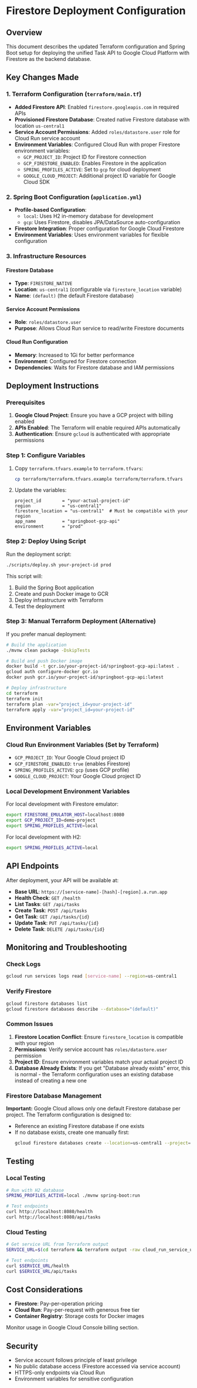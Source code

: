 # Firestore Deployment Configuration

## Overview

This document describes the updated Terraform configuration and Spring Boot setup for deploying the unified Task API to Google Cloud Platform with Firestore as the backend database.

## Key Changes Made

### 1. Terraform Configuration (`terraform/main.tf`)

- **Added Firestore API**: Enabled `firestore.googleapis.com` in required APIs
- **Provisioned Firestore Database**: Created native Firestore database with location `us-central1`
- **Service Account Permissions**: Added `roles/datastore.user` role for Cloud Run service account
- **Environment Variables**: Configured Cloud Run with proper Firestore environment variables:
  - `GCP_PROJECT_ID`: Project ID for Firestore connection
  - `GCP_FIRESTORE_ENABLED`: Enables Firestore in the application
  - `SPRING_PROFILES_ACTIVE`: Set to `gcp` for cloud deployment
  - `GOOGLE_CLOUD_PROJECT`: Additional project ID variable for Google Cloud SDK

### 2. Spring Boot Configuration (`application.yml`)

- **Profile-based Configuration**: 
  - `local`: Uses H2 in-memory database for development
  - `gcp`: Uses Firestore, disables JPA/DataSource auto-configuration
- **Firestore Integration**: Proper configuration for Google Cloud Firestore
- **Environment Variables**: Uses environment variables for flexible configuration

### 3. Infrastructure Resources

#### Firestore Database
- **Type**: `FIRESTORE_NATIVE`
- **Location**: `us-central1` (configurable via `firestore_location` variable)
- **Name**: `(default)` (the default Firestore database)

#### Service Account Permissions
- **Role**: `roles/datastore.user`
- **Purpose**: Allows Cloud Run service to read/write Firestore documents

#### Cloud Run Configuration
- **Memory**: Increased to 1Gi for better performance
- **Environment**: Configured for Firestore connection
- **Dependencies**: Waits for Firestore database and IAM permissions

## Deployment Instructions

### Prerequisites

1. **Google Cloud Project**: Ensure you have a GCP project with billing enabled
2. **APIs Enabled**: The Terraform will enable required APIs automatically
3. **Authentication**: Ensure `gcloud` is authenticated with appropriate permissions

### Step 1: Configure Variables

1. Copy `terraform.tfvars.example` to `terraform.tfvars`:
   ```bash
   cp terraform/terraform.tfvars.example terraform/terraform.tfvars
   ```

2. Update the variables:
   ```hcl
   project_id        = "your-actual-project-id"
   region            = "us-central1"
   firestore_location = "us-central1"  # Must be compatible with your region
   app_name          = "springboot-gcp-api"
   environment       = "prod"
   ```

### Step 2: Deploy Using Script

Run the deployment script:
```bash
./scripts/deploy.sh your-project-id prod
```

This script will:
1. Build the Spring Boot application
2. Create and push Docker image to GCR
3. Deploy infrastructure with Terraform
4. Test the deployment

### Step 3: Manual Terraform Deployment (Alternative)

If you prefer manual deployment:

```bash
# Build the application
./mvnw clean package -DskipTests

# Build and push Docker image
docker build -t gcr.io/your-project-id/springboot-gcp-api:latest .
gcloud auth configure-docker gcr.io
docker push gcr.io/your-project-id/springboot-gcp-api:latest

# Deploy infrastructure
cd terraform
terraform init
terraform plan -var="project_id=your-project-id"
terraform apply -var="project_id=your-project-id"
```

## Environment Variables

### Cloud Run Environment Variables (Set by Terraform)

- `GCP_PROJECT_ID`: Your Google Cloud project ID
- `GCP_FIRESTORE_ENABLED`: `true` (enables Firestore)
- `SPRING_PROFILES_ACTIVE`: `gcp` (uses GCP profile)
- `GOOGLE_CLOUD_PROJECT`: Your Google Cloud project ID

### Local Development Environment Variables

For local development with Firestore emulator:
```bash
export FIRESTORE_EMULATOR_HOST=localhost:8080
export GCP_PROJECT_ID=demo-project
export SPRING_PROFILES_ACTIVE=local
```

For local development with H2:
```bash
export SPRING_PROFILES_ACTIVE=local
```

## API Endpoints

After deployment, your API will be available at:
- **Base URL**: `https://[service-name]-[hash]-[region].a.run.app`
- **Health Check**: `GET /health`
- **List Tasks**: `GET /api/tasks`  
- **Create Task**: `POST /api/tasks`
- **Get Task**: `GET /api/tasks/{id}`
- **Update Task**: `PUT /api/tasks/{id}`
- **Delete Task**: `DELETE /api/tasks/{id}`

## Monitoring and Troubleshooting

### Check Logs
```bash
gcloud run services logs read [service-name] --region=us-central1
```

### Verify Firestore
```bash
gcloud firestore databases list
gcloud firestore databases describe --database="(default)"
```

### Common Issues

1. **Firestore Location Conflict**: Ensure `firestore_location` is compatible with your region
2. **Permissions**: Verify service account has `roles/datastore.user` permission
3. **Project ID**: Ensure environment variables match your actual project ID
4. **Database Already Exists**: If you get "Database already exists" error, this is normal - the Terraform configuration uses an existing database instead of creating a new one

### Firestore Database Management

**Important:** Google Cloud allows only one default Firestore database per project. The Terraform configuration is designed to:
- Reference an existing Firestore database if one exists
- If no database exists, create one manually first:
  ```bash
  gcloud firestore databases create --location=us-central1 --project=your-project-id
  ```
  
## Testing

### Local Testing
```bash
# Run with H2 database
SPRING_PROFILES_ACTIVE=local ./mvnw spring-boot:run

# Test endpoints
curl http://localhost:8080/health
curl http://localhost:8080/api/tasks
```

### Cloud Testing
```bash
# Get service URL from Terraform output
SERVICE_URL=$(cd terraform && terraform output -raw cloud_run_service_url)

# Test endpoints
curl $SERVICE_URL/health
curl $SERVICE_URL/api/tasks
```

## Cost Considerations

- **Firestore**: Pay-per-operation pricing
- **Cloud Run**: Pay-per-request with generous free tier
- **Container Registry**: Storage costs for Docker images

Monitor usage in Google Cloud Console billing section.

## Security

- Service account follows principle of least privilege
- No public database access (Firestore accessed via service account)
- HTTPS-only endpoints via Cloud Run
- Environment variables for sensitive configuration
